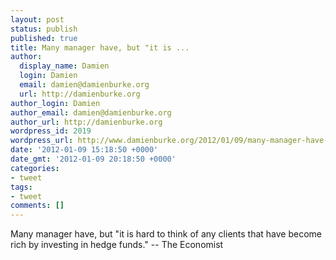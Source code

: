 ```yaml
---
layout: post
status: publish
published: true
title: Many manager have, but "it is ...
author:
  display_name: Damien
  login: Damien
  email: damien@damienburke.org
  url: http://damienburke.org
author_login: Damien
author_email: damien@damienburke.org
author_url: http://damienburke.org
wordpress_id: 2019
wordpress_url: http://www.damienburke.org/2012/01/09/many-manager-have-but-it-is/
date: '2012-01-09 15:18:50 +0000'
date_gmt: '2012-01-09 20:18:50 +0000'
categories:
- tweet
tags:
- tweet
comments: []
---
```

<p>Many manager have, but "it is hard to think of any clients that have become rich by investing in hedge funds." -- The Economist</p>

